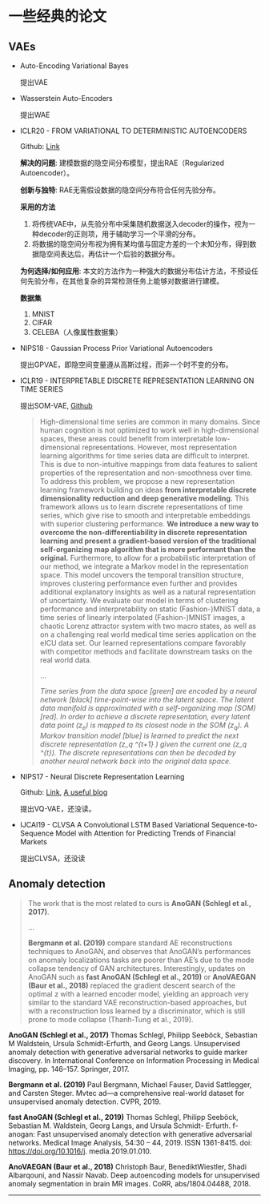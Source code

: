 <script type="text/x-mathjax-config">
  MathJax.Hub.Config({
    tex2jax: {
      inlineMath: [ ['$','$'], ["\\(","\\)"] ],
      processEscapes: true
    }
  });
</script>

<script src="https://cdn.mathjax.org/mathjax/latest/MathJax.js?config=TeX-AMS-MML_HTMLorMML" type="text/javascript"></script>

# 一些经典的论文

## VAEs

+ Auto-Encoding Variational Bayes

  提出VAE
  
  
+ Wasserstein Auto-Encoders

  提出WAE
  

+ ICLR20 - FROM VARIATIONAL TO DETERMINISTIC AUTOENCODERS
  
  Github: [Link](https://github.com/ParthaEth/Regularized_autoencoders-RAE-)
  
  **解决的问题**: 建模数据的隐空间分布模型，提出RAE（Regularized Autoencoder）。
  
  **创新与独特**: RAE无需假设数据的隐空间分布符合任何先验分布。
  
  **采用的方法**
  1. 将传统VAE中，从先验分布中采集随机数据送入decoder的操作，视为一种decoder的正则项，用于辅助学习一个平滑的分布。
  2. 将数据的隐空间分布视为拥有某均值与固定方差的一个未知分布，得到数据隐空间表达后，再估计一个后验的数据分布。
  
  **为何选择/如何应用**: 本文的方法作为一种强大的数据分布估计方法，不预设任何先验分布，在其他复杂的异常检测任务上能够对数据进行建模。
  
  **数据集**
  1. MNIST
  2. CIFAR
  3. CELEBA（人像属性数据集）

  
  
+ NIPS18 - Gaussian Process Prior Variational Autoencoders

  提出GPVAE，即隐空间变量遵从高斯过程，而非一个时不变的分布。
  
  
+ ICLR19 - INTERPRETABLE DISCRETE REPRESENTATION LEARNING ON TIME SERIES

  提出SOM-VAE, [Github](https://github.com/ratschlab/SOM-VAE)

  > High-dimensional time series are common in many domains. Since human cognition is
  > not optimized to work well in high-dimensional spaces, these areas could benefit from
  > interpretable low-dimensional representations. However, most representation learning
  > algorithms for time series data are difficult to interpret. This is due to non-intuitive mappings
  > from data features to salient properties of the representation and non-smoothness over time.
  > To address this problem, we propose a new representation learning framework building on
  > ideas **from interpretable discrete dimensionality reduction and deep generative modeling.**
  > This framework allows us to learn discrete representations of time series, which give rise to
  > smooth and interpretable embeddings with superior clustering performance. **We introduce
  > a new way to overcome the non-differentiability in discrete representation learning and
  > present a gradient-based version of the traditional self-organizing map algorithm that is
  > more performant than the original.** Furthermore, to allow for a probabilistic interpretation of
  > our method, we integrate a Markov model in the representation space. This model uncovers
  > the temporal transition structure, improves clustering performance even further and provides
  > additional explanatory insights as well as a natural representation of uncertainty.
  > We evaluate our model in terms of clustering performance and interpretability on static
  > (Fashion-)MNIST data, a time series of linearly interpolated (Fashion-)MNIST images, a
  > chaotic Lorenz attractor system with two macro states, as well as on a challenging real world
  > medical time series application on the eICU data set. Our learned representations compare
  > favorably with competitor methods and facilitate downstream tasks on the real world data.
  >
  > ...
  >
  > *Time series from the data space [green] are encoded
  > by a neural network [black] time-point-wise into the latent space. The latent data manifold is approximated
  > with a self-organizing map (SOM) [red]. In order to achieve a discrete representation, every latent data point
  > ($z_e$) is mapped to its closest node in the SOM ($z_q$). A Markov transition model [blue] is learned to predict
  > the next discrete representation (z_q ^{t+1} ) given the current one (z_q ^{t}). The discrete representations can then be
  > decoded by another neural network back into the original data space.*
  

  
+ NIPS17 - Neural Discrete Representation Learning

  Github: [Link](https://github.com/nakosung/VQ-VAE), [A useful blog](http://ameroyer.github.io/projects/2019/08/20/VQVAE.html)
  
  提出VQ-VAE，还没读。
  
  
+ IJCAI19 - CLVSA A Convolutional LSTM Based Variational Sequence-to-Sequence Model with Attention for Predicting Trends of Financial Markets

  提出CLVSA，还没读
  




## Anomaly detection

  > The work that is the most related to ours is **AnoGAN (Schlegl et al., 2017)**.
  >
  > ...
  >
  > **Bergmann et al. (2019)** compare standard AE reconstructions techniques
  > to AnoGAN, and observes that AnoGAN’s performances on anomaly localizations tasks are
  > poorer than AE’s due to the mode collapse tendency of GAN architectures. Interestingly, updates on
  > AnoGAN such as **fast AnoGAN (Schlegl et al., 2019)** or **AnoVAEGAN (Baur et al., 2018)** replaced
  > the gradient descent search of the optimal z with a learned encoder model, yielding an approach
  > very similar to the standard VAE reconstruction-based approaches, but with a reconstruction loss
  > learned by a discriminator, which is still prone to mode collapse (Thanh-Tung et al., 2019).
  
  **AnoGAN (Schlegl et al., 2017)** Thomas Schlegl, Philipp Seeböck, Sebastian M Waldstein, Ursula Schmidt-Erfurth, and Georg
  Langs. Unsupervised anomaly detection with generative adversarial networks to guide marker
  discovery. In International Conference on Information Processing in Medical Imaging, pp. 146–157. Springer, 2017.
  
  **Bergmann et al. (2019)** Paul Bergmann, Michael Fauser, David Sattlegger, and Carsten Steger. Mvtec ad—a comprehensive real-world 
  dataset for unsupervised anomaly detection. CVPR, 2019.
  
  **fast AnoGAN (Schlegl et al., 2019)** Thomas Schlegl, Philipp Seeböck, Sebastian M. Waldstein, Georg Langs, and Ursula Schmidt-
  Erfurth. f-anogan: Fast unsupervised anomaly detection with generative adversarial networks.
  Medical Image Analysis, 54:30 – 44, 2019. ISSN 1361-8415. doi: https://doi.org/10.1016/j.
  media.2019.01.010.
  
  **AnoVAEGAN (Baur et al., 2018)** Christoph Baur, BenediktWiestler, Shadi Albarqouni, and Nassir Navab. Deep autoencoding models
  for unsupervised anomaly segmentation in brain MR images. CoRR, abs/1804.04488, 2018.
  
-----
  
  
